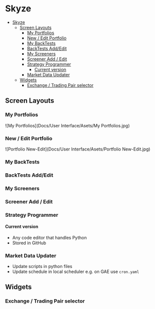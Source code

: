 # Skyze

<!-- TOC depthFrom:1 depthTo:6 withLinks:1 updateOnSave:1 orderedList:0 -->

- [Skyze](#skyze)
	- [Screen Layouts](#screen-layouts)
		- [My Portfolios](#my-portfolios)
		- [New / Edit Portfolio](#new-edit-portfolio)
		- [My BackTests](#my-backtests)
		- [BackTests Add/Edit](#backtests-addedit)
		- [My Screeners](#my-screeners)
		- [Screener Add / Edit](#screener-add-edit)
		- [Strategy Programmer](#strategy-programmer)
			- [Current version](#current-version)
		- [Market Data Updater](#market-data-updater)
	- [Widgets](#widgets)
		- [Exchange / Trading Pair selector](#exchange-trading-pair-selector)

<!-- /TOC -->

## Screen Layouts
### My Portfolios
![My Portfolios](Docs/User Interface/Asets/My Portfolios.jpg)

### New / Edit Portfolio
![Portfolio New-Edit](Docs/User Interface/Asets/Portfolio New-Edit.jpg)

### My BackTests


### BackTests Add/Edit


### My Screeners

### Screener Add / Edit

### Strategy Programmer
#### Current version
- Any code editor that handles Python
- Stored in GitHub

### Market Data Updater
- Update scripts in python files
- Update schedule in local scheduler e.g. on GAE use `cron.yaml`

## Widgets
### Exchange / Trading Pair selector
